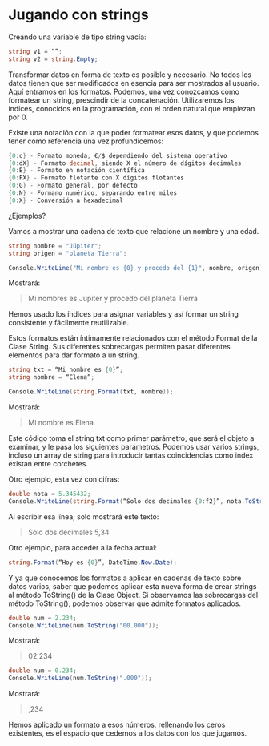 # Jugando con strings

Creando una variable de tipo string vacía:

```cs
string v1 = “”;
string v2 = string.Empty;
```

Transformar datos en forma de texto es posible y necesario. No todos los datos tienen que ser modificados en esencia para ser mostrados al usuario. Aquí entramos en los formatos.
Podemos, una vez conozcamos como formatear un string, prescindir de la concatenación. Utilizaremos los índices, conocidos en la programación, con el orden natural que empiezan por 0.

Existe una notación con la que poder formatear esos datos, y que podemos tener como referencia una vez profundicemos:

```cs
{0:c} - Formato moneda, €/$ dependiendo del sistema operativo
{0:dX} - Formato decimal, siendo X el número de dígitos decimales
{0:E} - Formato en notación científica
{0:FX} - Formato flotante con X dígitos flotantes
{0:G} - Formato general, por defecto
{0:N} - Formano numérico, separando entre miles
{0:X} - Conversión a hexadecimal
```

¿Ejemplos?

Vamos a mostrar una cadena de texto que relacione un nombre y una edad.

```cs
string nombre = "Júpiter";
string origen = "planeta Tierra";

Console.WriteLine("Mi nombre es {0} y procedo del {1}", nombre, origen);
```

Mostrará:

> Mi nombres es Júpiter y procedo del planeta Tierra

Hemos usado los índices para asignar variables y así formar un string consistente y fácilmente reutilizable.

Estos formatos están íntimamente relacionados con el método Format de la Clase String. Sus diferentes sobrecargas permiten pasar diferentes elementos para dar formato a un string.

```cs
string txt = “Mi nombre es {0}”;
string nombre = “Elena”;

Console.WriteLine(string.Format(txt, nombre));
```

Mostrará:

> Mi nombre es Elena

Este código toma el string txt como primer parámetro, que será el objeto a examinar, y le pasa los siguientes parámetros. Podemos usar varios strings, incluso un array de string para introducir tantas coincidencias como index existan entre corchetes.

Otro ejemplo, esta vez con cifras:

```cs
double nota = 5.345432;
Console.WriteLine(string.Format(“Solo dos decimales {0:f2}”, nota.ToString()));
```

Al escribir esa línea, solo mostrará este texto:

> Solo dos decimales 5,34

Otro ejemplo, para acceder a la fecha actual:

```cs
string.Format(“Hoy es {0}”, DateTime.Now.Date);
```

Y ya que conocemos los formatos a aplicar en cadenas de texto sobre datos varios, saber que podemos aplicar esta nueva forma de crear strings al método ToString() de la Clase Object.
Si observamos las sobrecargas del método ToString(), podemos observar que admite formatos aplicados.

```cs
double num = 2.234;
Console.WriteLine(num.ToString("00.000"));
```

Mostrará:

> 02,234

```cs
double num = 0.234;
Console.WriteLine(num.ToString(".000"));
```

Mostrará:

> ,234

Hemos aplicado un formato a esos números, rellenando los ceros existentes, es el espacio que cedemos a los datos con los que jugamos.
